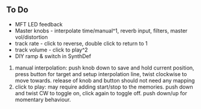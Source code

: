 ## To Do

 - MFT LED feedback
 - Master knobs - interpolate time/manual^1, reverb input, filters, master vol/distortion
 - track rate - click to reverse, double click to return to 1
 - track volume - click to play^2
 - DIY ramp & switch in SynthDef

1. manual interpolation: push knob down to save and hold current position, press button for target and setup interpolation line, twist clockwise to move towards. release of knob and button should not need any mapping
2. click to play: may require adding start/stop to the memories. push down and twist CW to toggle on, click again to toggle off. push down/up for momentary behaviour.
